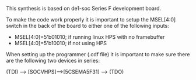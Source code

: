 This synthesis is based on de1-soc Series F development board.

To make the code work properly it is important to setup the MSEL[4:0] switch in the back of the board to either one of the following inputs:

* MSEL[4:0]=5'b01010; if running linux HPS with no framebuffer
* MSEL[4:0]=5'b10010; if not using HPS

When setting up the programmer (.cdf file) it is important to make sure there are the following two devices in series:

(TDI) --> [SOCVHPS]-->[5CSEMA5F31] --> (TDO)

